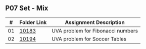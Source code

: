 ## P07 Set - Mix

| #          | Folder Link                                                                                                       | Assignment Description                         |
| :----:     | -------------------------------------------------------------------------------------------------------------     | ----------------------------------------       |
|   01       | [10183](https://github.com/DakTheProgrammer/4883-Programming-Techniques-Wilson/tree/master/Assignments/P07/10183) | UVA problem for Fibonacci numbers              |
|   02       | [10194](https://github.com/DakTheProgrammer/4883-Programming-Techniques-Wilson/tree/master/Assignments/P07/10194) | UVA problem for Soccer Tables                  |
